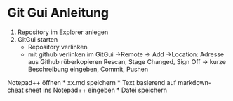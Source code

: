 # Git Gui Anleitung

1. Repository im Explorer anlegen
1. GitGui starten
	* Repository verlinken
	* mit github verlinken
		im GitGui ->Remote -> Add ->Location: Adresse aus Github rüberkopieren
		Rescan, Stage Changed, Sign Off -> kurze Beschreibung eingeben, Commit, Pushen
	
Notepad++ öffnen
	* xx.md speichern
	* Text basierend auf markdown- cheat sheet ins Notepad++ eingeben
	* Datei speichern 
	